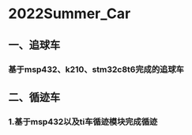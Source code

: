 # 2022Summer_Car

## 一、追球车
### 基于msp432、k210、stm32c8t6完成的追球车
##  二、循迹车

### 1.基于msp432以及ti车循迹模块完成循迹
